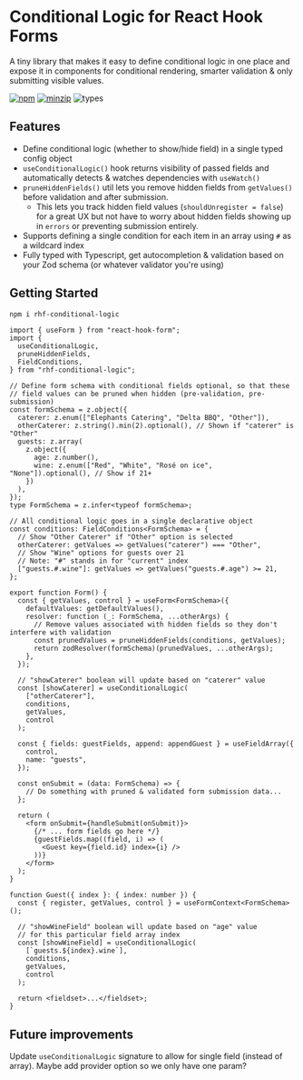 # Conditional Logic for React Hook Forms

A tiny library that makes it easy to define conditional logic in one place and expose it in components for conditional rendering, smarter validation & only submitting visible values.

[![npm](https://img.shields.io/npm/v/rhf-conditional-logic.svg)](https://www.npmjs.com/package/rhf-conditional-logic)
[![minzip](https://img.shields.io/bundlephobia/minzip/rhf-conditional-logic.svg)](https://www.npmjs.com/package/rhf-conditional-logic)
![types](https://img.shields.io/badge/types-typescript-blueviolet)

## Features

- Define conditional logic (whether to show/hide field) in a single typed config object
- `useConditionalLogic()` hook returns visibility of passed fields and automatically detects & watches dependencies with `useWatch()`
- `pruneHiddenFields()` util lets you remove hidden fields from `getValues()` before validation and after submission.
  - This lets you track hidden field values (`shouldUnregister = false`) for a great UX but not have to worry about hidden fields showing up in `errors` or preventing submission entirely.
- Supports defining a single condition for each item in an array using `#` as a wildcard index
- Fully typed with Typescript, get autocompletion & validation based on your Zod schema (or whatever validator you're using)

## Getting Started

```bash
npm i rhf-conditional-logic
```

```tsx
import { useForm } from "react-hook-form";
import {
  useConditionalLogic,
  pruneHiddenFields,
  FieldConditions,
} from "rhf-conditional-logic";

// Define form schema with conditional fields optional, so that these
// field values can be pruned when hidden (pre-validation, pre-submission)
const formSchema = z.object({
  caterer: z.enum(["Elephants Catering", "Delta BBQ", "Other"]),
  otherCaterer: z.string().min(2).optional(), // Shown if "caterer" is "Other"
  guests: z.array(
    z.object({
      age: z.number(),
      wine: z.enum(["Red", "White", "Rosé on ice", "None"]).optional(), // Show if 21+
    })
  ),
});
type FormSchema = z.infer<typeof formSchema>;

// All conditional logic goes in a single declarative object
const conditions: FieldConditions<FormSchema> = {
  // Show "Other Caterer" if "Other" option is selected
  otherCaterer: getValues => getValues("caterer") === "Other",
  // Show "Wine" options for guests over 21
  // Note: "#" stands in for "current" index
  ["guests.#.wine"]: getValues => getValues("guests.#.age") >= 21,
};

export function Form() {
  const { getValues, control } = useForm<FormSchema>({
    defaultValues: getDefaultValues(),
    resolver: function (_: FormSchema, ...otherArgs) {
      // Remove values associated with hidden fields so they don't interfere with validation
      const prunedValues = pruneHiddenFields(conditions, getValues);
      return zodResolver(formSchema)(prunedValues, ...otherArgs);
    },
  });

  // "showCaterer" boolean will update based on "caterer" value
  const [showCaterer] = useConditionalLogic(
    ["otherCaterer"],
    conditions,
    getValues,
    control
  );

  const { fields: guestFields, append: appendGuest } = useFieldArray({
    control,
    name: "guests",
  });

  const onSubmit = (data: FormSchema) => {
    // Do something with pruned & validated form submission data...
  };

  return (
    <form onSubmit={handleSubmit(onSubmit)}>
      {/* ... form fields go here */}
      {guestFields.map((field, i) => (
        <Guest key={field.id} index={i} />
      ))}
    </form>
  );
}

function Guest({ index }: { index: number }) {
  const { register, getValues, control } = useFormContext<FormSchema>();

  // "showWineField" boolean will update based on "age" value
  // for this particular field array index
  const [showWineField] = useConditionalLogic(
    [`guests.${index}.wine`],
    conditions,
    getValues,
    control
  );

  return <fieldset>...</fieldset>;
}
```

## Future improvements

Update `useConditionalLogic` signature to allow for single field (instead of array). Maybe add provider option so we only have one param?
